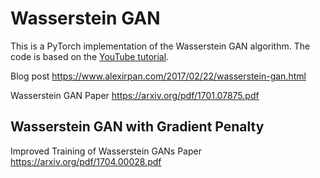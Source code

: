 # Wasserstein GAN

This is a PyTorch implementation of the Wasserstein GAN algorithm. The code is based on the [YouTube tutorial](https://www.youtube.com/watch?v=pG0QZ7OddX4).

Blog post https://www.alexirpan.com/2017/02/22/wasserstein-gan.html

Wasserstein GAN Paper https://arxiv.org/pdf/1701.07875.pdf

## Wasserstein GAN with Gradient Penalty

Improved Training of Wasserstein GANs Paper https://arxiv.org/pdf/1704.00028.pdf
